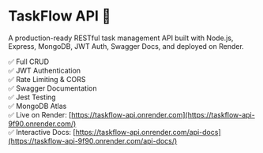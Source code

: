 # TaskFlow API 🚀

A production-ready RESTful task management API built with Node.js, Express, MongoDB, JWT Auth, Swagger Docs, and deployed on Render.

✅ Full CRUD  
✅ JWT Authentication  
✅ Rate Limiting & CORS  
✅ Swagger Documentation  
✅ Jest Testing  
✅ MongoDB Atlas  
✅ Live on Render: [https://taskflow-api.onrender.com](https://taskflow-api-9f90.onrender.com/)  
✅ Interactive Docs: [https://taskflow-api.onrender.com/api-docs](https://taskflow-api-9f90.onrender.com/api-docs/)
